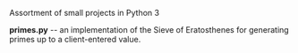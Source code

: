 Assortment of small projects in Python 3

<strong>primes.py</strong>  -- an implementation of the Sieve of Eratosthenes for generating primes up to a client-entered value.
